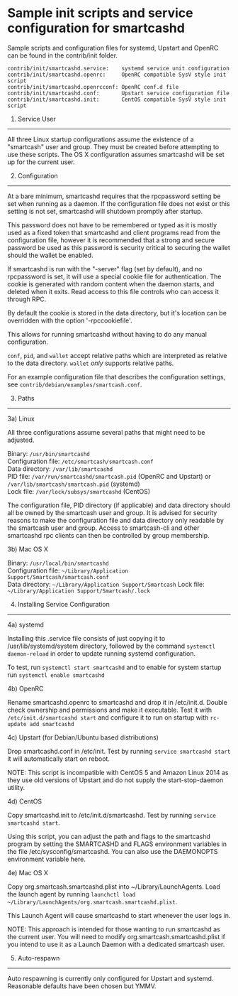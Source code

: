 Sample init scripts and service configuration for smartcashd
==========================================================

Sample scripts and configuration files for systemd, Upstart and OpenRC
can be found in the contrib/init folder.

    contrib/init/smartcashd.service:    systemd service unit configuration
    contrib/init/smartcashd.openrc:     OpenRC compatible SysV style init script
    contrib/init/smartcashd.openrcconf: OpenRC conf.d file
    contrib/init/smartcashd.conf:       Upstart service configuration file
    contrib/init/smartcashd.init:       CentOS compatible SysV style init script

1. Service User
---------------------------------

All three Linux startup configurations assume the existence of a "smartcash" user
and group.  They must be created before attempting to use these scripts.
The OS X configuration assumes smartcashd will be set up for the current user.

2. Configuration
---------------------------------

At a bare minimum, smartcashd requires that the rpcpassword setting be set
when running as a daemon.  If the configuration file does not exist or this
setting is not set, smartcashd will shutdown promptly after startup.

This password does not have to be remembered or typed as it is mostly used
as a fixed token that smartcashd and client programs read from the configuration
file, however it is recommended that a strong and secure password be used
as this password is security critical to securing the wallet should the
wallet be enabled.

If smartcashd is run with the "-server" flag (set by default), and no rpcpassword is set,
it will use a special cookie file for authentication. The cookie is generated with random
content when the daemon starts, and deleted when it exits. Read access to this file
controls who can access it through RPC.

By default the cookie is stored in the data directory, but it's location can be overridden
with the option '-rpccookiefile'.

This allows for running smartcashd without having to do any manual configuration.

`conf`, `pid`, and `wallet` accept relative paths which are interpreted as
relative to the data directory. `wallet` *only* supports relative paths.

For an example configuration file that describes the configuration settings,
see `contrib/debian/examples/smartcash.conf`.

3. Paths
---------------------------------

3a) Linux

All three configurations assume several paths that might need to be adjusted.

Binary:              `/usr/bin/smartcashd`  
Configuration file:  `/etc/smartcash/smartcash.conf`  
Data directory:      `/var/lib/smartcashd`  
PID file:            `/var/run/smartcashd/smartcash.pid` (OpenRC and Upstart) or `/var/lib/smartcash/smartcash.pid` (systemd)  
Lock file:           `/var/lock/subsys/smartcashd` (CentOS)  

The configuration file, PID directory (if applicable) and data directory
should all be owned by the smartcash user and group.  It is advised for security
reasons to make the configuration file and data directory only readable by the
smartcash user and group.  Access to smartcash-cli and other smartcashd rpc clients
can then be controlled by group membership.

3b) Mac OS X

Binary:              `/usr/local/bin/smartcashd`  
Configuration file:  `~/Library/Application Support/Smartcash/smartcash.conf`  
Data directory:      `~/Library/Application Support/Smartcash`
Lock file:           `~/Library/Application Support/Smartcash/.lock`

4. Installing Service Configuration
-----------------------------------

4a) systemd

Installing this .service file consists of just copying it to
/usr/lib/systemd/system directory, followed by the command
`systemctl daemon-reload` in order to update running systemd configuration.

To test, run `systemctl start smartcashd` and to enable for system startup run
`systemctl enable smartcashd`

4b) OpenRC

Rename smartcashd.openrc to smartcashd and drop it in /etc/init.d.  Double
check ownership and permissions and make it executable.  Test it with
`/etc/init.d/smartcashd start` and configure it to run on startup with
`rc-update add smartcashd`

4c) Upstart (for Debian/Ubuntu based distributions)

Drop smartcashd.conf in /etc/init.  Test by running `service smartcashd start`
it will automatically start on reboot.

NOTE: This script is incompatible with CentOS 5 and Amazon Linux 2014 as they
use old versions of Upstart and do not supply the start-stop-daemon utility.

4d) CentOS

Copy smartcashd.init to /etc/init.d/smartcashd. Test by running `service smartcashd start`.

Using this script, you can adjust the path and flags to the smartcashd program by
setting the SMARTCASHD and FLAGS environment variables in the file
/etc/sysconfig/smartcashd. You can also use the DAEMONOPTS environment variable here.

4e) Mac OS X

Copy org.smartcash.smartcashd.plist into ~/Library/LaunchAgents. Load the launch agent by
running `launchctl load ~/Library/LaunchAgents/org.smartcash.smartcashd.plist`.

This Launch Agent will cause smartcashd to start whenever the user logs in.

NOTE: This approach is intended for those wanting to run smartcashd as the current user.
You will need to modify org.smartcash.smartcashd.plist if you intend to use it as a
Launch Daemon with a dedicated smartcash user.

5. Auto-respawn
-----------------------------------

Auto respawning is currently only configured for Upstart and systemd.
Reasonable defaults have been chosen but YMMV.
